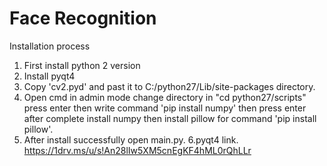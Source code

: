 # Face Recognition
Installation process
1. First install python 2 version
2. Install pyqt4
3. Copy 'cv2.pyd' and past it to C:/python27/Lib/site-packages directory.
4. Open cmd in admin mode change directory in "cd python27/scripts" press enter then write command 'pip install numpy' then press enter after complete install numpy then install pillow for command 'pip install pillow'.
5. After install successfully open main.py.
6.pyqt4 link. https://1drv.ms/u/s!An28lIw5XM5cnEgKF4hML0rQhLLr

